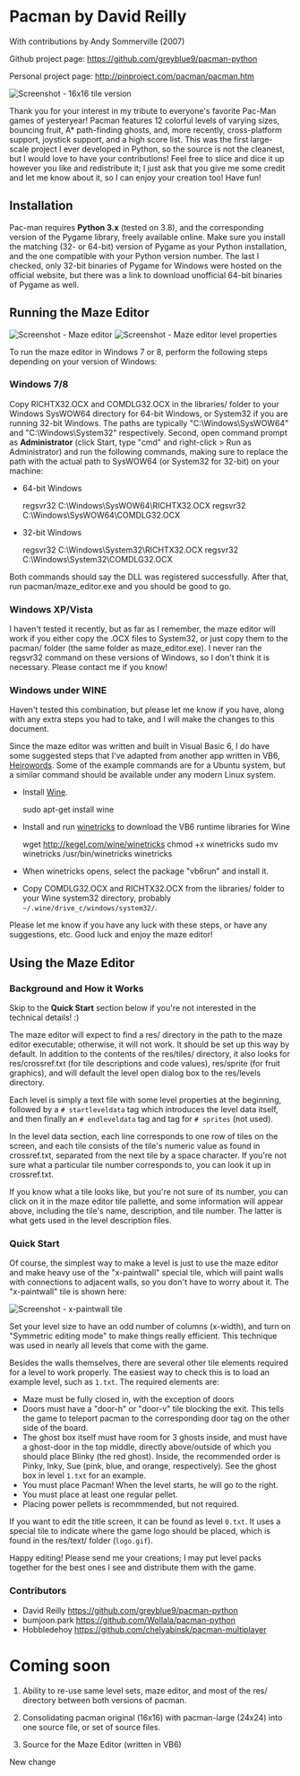 Pacman by David Reilly
======================
With contributions by Andy Sommerville (2007)

Github project page:
https://github.com/greyblue9/pacman-python

Personal project page:
http://pinproject.com/pacman/pacman.htm

![Screenshot - 16x16 tile version](/screenshot-1.png)


Thank you for your interest in my tribute to everyone's favorite Pac-Man games
of yesteryear! Pacman features 12 colorful levels of varying sizes, bouncing
fruit, A* path-finding ghosts, and, more recently, cross-platform support,
joystick support, and a high score list. This was the first large-scale project
I ever developed in Python, so the source is not the cleanest, but I would love
to have your contributions! Feel free to slice and dice it up however you like
and redistribute it; I just ask that you give me some credit and let me know
about it, so I can enjoy your creation too! Have fun!


Installation
------------

Pac-man requires **Python 3.x** (tested on 3.8), and the
corresponding version of the Pygame library, freely available online. Make sure
you install the matching (32- or 64-bit) version of Pygame as your Python
installation, and the one compatible with your Python version number. The last I
checked, only 32-bit binaries of Pygame for Windows were hosted on the official
website, but there was a link to download unofficial 64-bit binaries of Pygame
as well.


Running the Maze Editor
-----------------------

![Screenshot - Maze editor](/screenshot-maze-editor-1.png)
![Screenshot - Maze editor level properties](/screenshot-maze-editor-2.png)


To run the maze editor in Windows 7 or 8, perform the following steps depending
on your version of Windows:

### Windows 7/8

Copy RICHTX32.OCX and COMDLG32.OCX in the libraries/ folder to your Windows
SysWOW64 directory for 64-bit Windows, or System32 if you are running 32-bit
Windows. The paths are typically "C:\Windows\SysWOW64" and "C:\Windows\System32"
respectively. Second, open command prompt as **Administrator** (click Start,
type "cmd" and right-click > Run as Administrator) and run the following
commands, making sure to replace the path with the actual path to SysWOW64 (or
System32 for 32-bit) on your machine:

   * 64-bit Windows
   
        regsvr32 C:\Windows\SysWOW64\RICHTX32.OCX
	    regsvr32 C:\Windows\SysWOW64\COMDLG32.OCX
	 
   * 32-bit Windows
   
		regsvr32 C:\Windows\System32\RICHTX32.OCX
		regsvr32 C:\Windows\System32\COMDLG32.OCX

Both commands should say the DLL was registered successfully. After that, run
pacman/maze_editor.exe and you should be good to go. 

### Windows XP/Vista

I haven't tested it recently, but as far as I remember, the maze editor will
work if you either copy the .OCX files to System32, or just copy them to the
pacman/ folder (the same folder as maze_editor.exe). I never ran the regsvr32
command on these versions of Windows, so I don't think it is necessary. Please
contact me if you know!

### Windows under WINE

Haven't tested this combination, but please let me know if you have, along with
any extra steps you had to take, and I will make the changes to this document.

Since the maze editor was written and built in Visual Basic 6, I do have some
suggested steps that I've adapted from another app written in VB6,
[Heirowords](http://home.comcast.net/~thot/Linux.htm). Some of the example
commands are for a Ubuntu system, but a similar command should be available
under any modern Linux system.

   - Install [Wine](http://www.winehq.org/). 
    
     	sudo apt-get install wine

   - Install and run [winetricks](http://wiki.winehq.org/winetricks)
     to download the VB6 runtime libraries for Wine
     
		wget http://kegel.com/wine/winetricks
		chmod +x winetricks
		sudo mv winetricks /usr/bin/winetricks
		winetricks

   - When winetricks opens, select the package "vb6run" and install it.

   - Copy COMDLG32.OCX and RICHTX32.OCX from the libraries/ folder to
     your Wine system32 directory, probably 
     `~/.wine/drive_c/windows/system32/`.

Please let me know if you have any luck with these steps, or have any
suggestions, etc. Good luck and enjoy the maze editor!


Using the Maze Editor
---------------------

### Background and How it Works ###

Skip to the **Quick Start** section below if you're not interested in the
technical details! :)

The maze editor will expect to find a res/ directory in the path to the maze
editor executable; otherwise, it will not work. It should be set up this way
by default. In addition to the contents of the res/tiles/ directory, it also
looks for res/crossref.txt (for tile descriptions and code values), res/sprite
(for fruit graphics), and will default the level open dialog box to the
res/levels directory.

Each level is simply a text file with some level properties at the beginning,
followed by a `# startleveldata` tag which introduces the level data itself,
and then finally an `# endleveldata` tag and tag for `# sprites` (not used).

In the level data section, each line corresponds to one row of tiles on the
screen, and each tile consists of the tile's numeric value as found in
crossref.txt, separated from the next tile by a space character. If you're not
sure what a particular tile number corresponds to, you can look it up in
crossref.txt.

If you know what a tile looks like, but you're not sure of its number, you can
click on it in the maze editor tile pallette, and some information will appear
above, including the tile's name, description, and tile number. The latter is
what gets used in the level description files.

### Quick Start ###

Of course, the simplest way to make a level is just to use the maze editor and
make heavy use of the "x-paintwall" special tile, which will paint walls with
connections to adjacent walls, so you don't have to worry about it. The
"x-paintwall" tile is shown here:

![Screenshot - x-paintwall tile](/screenshot-maze-editor-x-paintwall.png)

Set your level size to have an odd number of columns (x-width), and turn on
"Symmetric editing mode" to make things really efficient. This technique was
used in nearly all levels that come with the game.

Besides the walls themselves, there are several other tile elements required for
a level to work properly. The easiest way to check this is to load an example
level, such as `1.txt`. The required elements are:

   - Maze must be fully closed in, with the exception of doors 
   - Doors must have a "door-h" or "door-v" tile blocking the exit. This tells
     the game to teleport pacman to the corresponding door tag on the other
     side of the board.
   - The ghost box itself must have room for 3 ghosts
	 inside, and must have a ghost-door in the top middle, directly
	 above/outside of which you should place Blinky (the red ghost).
	 Inside, the recommended order is Pinky, Inky, Sue (pink, blue, and
	 orange, respectively). See the ghost box in level `1.txt` for an example.
   - You must place Pacman! When the level starts, he will go to the right.
   - You must place at least one regular pellet.
   - Placing power pellets is recommmended, but not required.

If you want to edit the title screen, it can be found as level `0.txt`. It uses
a special tile to indicate where the game logo should be placed, which is found
in the res/text/ folder (`logo.gif`).

Happy editing! Please send me your creations; I may put level packs together for
the best ones I see and distribute them with the game.

### Contributors ###
* David Reilly https://github.com/greyblue9/pacman-python
* bumjoon.park https://github.com/Wollala/pacman-python
* Hobbledehoy https://github.com/chelyabinsk/pacman-multiplayer

Coming soon
===========

1. Ability to re-use same level sets, maze editor, and most of the res/ directory
between both versions of pacman.

2. Consolidating pacman original (16x16) with pacman-large (24x24) into one
source file, or set of source files.

3. Source for the Maze Editor (written in VB6)


New change
